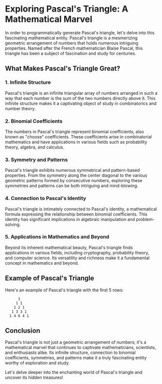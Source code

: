 # Exploring Pascal's Triangle: A Mathematical Marvel

In order to programmatically generate Pascal's triangle, let's delve into this fascinating mathematical entity. Pascal's triangle is a mesmerizing geometric arrangement of numbers that holds numerous intriguing properties. Named after the French mathematician Blaise Pascal, this triangle has been a subject of fascination and study for centuries.

## What Makes Pascal's Triangle Great?

### 1. Infinite Structure
Pascal's triangle is an infinite triangular array of numbers arranged in such a way that each number is the sum of the two numbers directly above it. This infinite structure makes it a captivating object of study in combinatorics and number theory.

### 2. Binomial Coefficients
The numbers in Pascal's triangle represent binomial coefficients, also known as "choose" coefficients. These coefficients arise in combinatorial mathematics and have applications in various fields such as probability theory, algebra, and calculus.

### 3. Symmetry and Patterns
Pascal's triangle exhibits numerous symmetrical and pattern-based properties. From the symmetry along the center diagonal to the various geometric patterns formed by consecutive numbers, exploring these symmetries and patterns can be both intriguing and mind-blowing.

### 4. Connection to Pascal's Identity
Pascal's triangle is intimately connected to Pascal's identity, a mathematical formula expressing the relationship between binomial coefficients. This identity has significant implications in algebraic manipulation and problem-solving.

### 5. Applications in Mathematics and Beyond
Beyond its inherent mathematical beauty, Pascal's triangle finds applications in various fields, including cryptography, probability theory, and computer science. Its versatility and richness make it a fundamental concept in mathematics and beyond.

## Example of Pascal's Triangle

Here's an example of Pascal's triangle with the first 5 rows:

```
      1
     1 1
    1 2 1
   1 3 3 1
  1 4 6 4 1
```

## Conclusion

Pascal's triangle is not just a geometric arrangement of numbers; it's a mathematical marvel that continues to captivate mathematicians, scientists, and enthusiasts alike. Its infinite structure, connection to binomial coefficients, symmetries, and patterns make it a truly fascinating entity worthy of exploration and study.

Let's delve deeper into the enchanting world of Pascal's triangle and uncover its hidden treasures!
